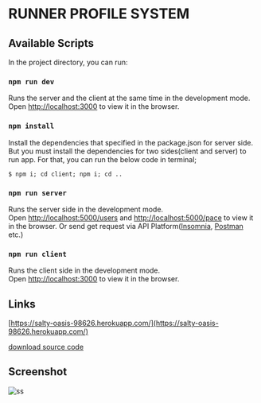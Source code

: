 # RUNNER PROFILE SYSTEM

## Available Scripts

In the project directory, you can run:

### `npm run dev`

Runs the server and the client at the same time in the development mode.<br />
Open [http://localhost:3000](http://localhost:3000) to view it in the browser.

### `npm install`

Install the dependencies that specified in the package.json for server side. But you must install the dependencies for two sides(client and server) to run app. For that, you can run the below code in terminal;

```
$ npm i; cd client; npm i; cd ..
```

### `npm run server`

Runs the server side in the development mode.<br />
Open [http://localhost:5000/users](http://localhost:5000/users) and [http://localhost:5000/pace](http://localhost:5000/pace) to view it in the browser. Or send get request via API Platform([Insomnia](https://insomnia.rest/download/), [Postman](https://www.postman.com/downloads/) etc.)

### `npm run client`

Runs the client side in the development mode.<br />
Open [http://localhost:3000](http://localhost:3000) to view it in the browser.

## Links

[https://salty-oasis-98626.herokuapp.com/](https://salty-oasis-98626.herokuapp.com/)<br />

[download source code](https://downgit.github.io/#/home?url=https://github.com/r4xis/react-apps/tree/master/RunnerProfileSystem)

## Screenshot

![ss](https://user-images.githubusercontent.com/16120472/95682082-02acd280-0bec-11eb-87e9-6f45fe66aa90.PNG)
